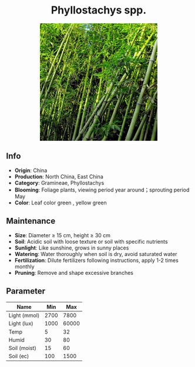 <h1 align='center'>Phyllostachys spp.</h1>
<p align="center">
    <img 
        align='center'
        width='320'
        src="../images/phyllostachys spp.png" 
        alt='Phyllostachys spp.' />
</p>

## Info

 - **Origin**: China
 - **Production**: North China, East China
 - **Category**: Gramineae, Phyllostachys
 - **Blooming**: Foliage plants, viewing period year around；sprouting period May
 - **Color**: Leaf color green , yellow green

## Maintenance

 - **Size**: Diameter ≥ 15 cm, height ≥ 30 cm
 - **Soil**: Acidic soil with loose texture or soil with specific nutrients
 - **Sunlight**: Like sunshine, grows in sunny places
 - **Watering**: Water thoroughly when soil is dry, avoid saturated water
 - **Fertilization**: Dilute fertilizers following instructions, apply 1-2 times monthly
 - **Pruning**: Remove and shape excessive branches

## Parameter

| Name         | Min  | Max   |
|--------------|------|-------|
| Light (mmol) | 2700 | 7800  |
| Light (lux)  | 1000 | 60000 |
| Temp         | 5    | 32    |
| Humid        | 30   | 80    |
| Soil (moist) | 15   | 60    |
| Soil (ec)    | 100  | 1500  |